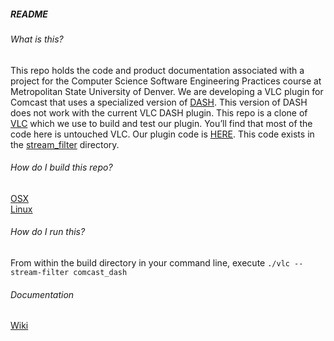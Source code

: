 ##### README 

###### What is this?
This repo holds the code and product documentation associated with a project for the Computer Science Software Engineering Practices course at Metropolitan State University of Denver. We are developing a VLC plugin for Comcast that uses a specialized version of [DASH](https://github.com/Grade-A-Software/Comcast-DASH-VLC/wiki/What-is-DASH%3F). This version of DASH does not work with the current VLC DASH plugin. This repo is a clone of [VLC](https://github.com/videolan/vlc) which we use to build and test our plugin. You’ll find that most of the code here is untouched VLC. Our plugin code is  [HERE](https://github.com/Grade-A-Software/Comcast-DASH-VLC/tree/master/modules/stream_filter/comcast_dash). This code exists in the [stream_filter](https://github.com/Grade-A-Software/Comcast-DASH-VLC/tree/master/modules/stream_filter) directory.

###### How do I build this repo?
[OSX](https://github.com/Grade-A-Software/Comcast-DASH-VLC/wiki/Build-Instructions-(OSX))<br/>
[Linux](https://github.com/Grade-A-Software/Comcast-DASH-VLC/wiki/Build-Instructions-(Linux))

###### How do I run this?
From within the build directory in your command line, execute `./vlc --stream-filter comcast_dash`

###### Documentation
[Wiki](https://github.com/Grade-A-Software/Comcast-DASH-VLC/wiki)
